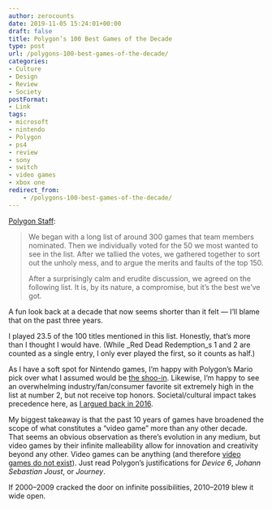 ```yaml
---
author: zerocounts
date: 2019-11-05 15:24:01+00:00
draft: false
title: Polygon’s 100 Best Games of the Decade
type: post
url: /polygons-100-best-games-of-the-decade/
categories:
- Culture
- Design
- Review
- Society
postFormat:
- Link
tags:
- microsoft
- nintendo
- Polygon
- ps4
- review
- sony
- switch
- video games
- xbox one
redirect_from:
    - /polygons-100-best-games-of-the-decade/
---
```


[Polygon Staff](https://www.polygon.com/features/2019/11/4/20944265/best-games-2019-2010-ps4-switch-xbox-pc-100-51):

> We began with a long list of around 300 games that team members nominated. Then we individually voted for the 50 we most wanted to see in the list. After we tallied the votes, we gathered together to sort out the unholy mess, and to argue the merits and faults of the top 150.
>
> After a surprisingly calm and erudite discussion, we agreed on the following list. It is, by its nature, a compromise, but it’s the best we’ve got.

A fun look back at a decade that now seems shorter than it felt — I’ll blame that on the past three years.

I played 23.5 of the 100 titles mentioned in this list. Honestly, that’s more than I thought I would have. (While _Red Dead Redemption_s 1 and 2 are counted as a single entry, I only ever played the first, so it counts as half.)

As I have a soft spot for Nintendo games, I’m happy with Polygon’s Mario pick over what I assumed would be [the shoo-in](/2017/11/19/super-mario-odyssey-a-review/). Likewise, I’m happy to see an overwhelming industry/fan/consumer favorite sit extremely high in the list at number 2, but not receive top honors. Societal/cultural impact takes precedence here, as [I argued back in 2016](/2016/07/13/pokemon-goty/).

My biggest takeaway is that the past 10 years of games have broadened the scope of what constitutes a “video game” more than any other decade. That seems an obvious observation as there’s evolution in any medium, but video games by their infinite malleability allow for innovation and creativity beyond any other. Video games can be anything (and therefore [video games do not exist](/2019/10/01/video-games-do-not-exist/)). Just read Polygon’s justifications for _Device 6_, _Johann Sebastian Joust_, or _Journey_.

If 2000–2009 cracked the door on infinite possibilities, 2010–2019 blew it wide open.